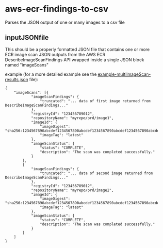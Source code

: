 # aws-ecr-findings-to-csv
Parses the JSON output of one or many images to a csv file

## inputJSONfile
This should be a properly formatted JSON file that contains one or more ECR image scan JSON outputs from the AWS ECR DescribeImageScanFindings API wrapped inside a single JSON block named "imageScans"

example (for a more detailed example see the [example-multiImageScan-results.json](./example-multiImageScan-results.json) file):
```
{
	"imageScans": [{
			"imageScanFindings": {
				"truncated": "... data of first image returned from DescribeImageScanFindings..."
			},
			"registryId": "123456789012",
			"repositoryName": "myrepo/prd/image1",
			"imageId": {
				"imageDigest": "sha256:1234567890abcdef1234567890abcdef1234567890abcdef1234567890abcdef",
				"imageTag": "latest"
			},
			"imageScanStatus": {
				"status": "COMPLETE",
				"description": "The scan was completed successfully."
			}
		},
		{
			"imageScanFindings": {
				"truncated": "... data of second image returned from DescribeImageScanFindings..."
			},
			"registryId": "123456789012",
			"repositoryName": "myrepo/prd/image2",
			"imageId": {
				"imageDigest": "sha256:1234567890abcdef1234567890abcdef1234567890abcdef1234567890abcdef",
				"imageTag": "latest"
			},
			"imageScanStatus": {
				"status": "COMPLETE",
				"description": "The scan was completed successfully."
			}
		}
	]
}
```
